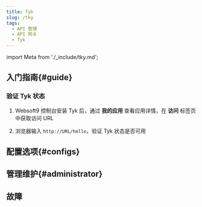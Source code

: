 ```yaml
---
title: Tyk
slug: /tky
tags:
  - API 管理
  - API 网关
  - Tyk
---
```


import Meta from './_include/tky.md';

<Meta name="meta" />

## 入门指南{#guide}

### 验证 Tyk 状态

1. Websoft9 控制台安装 Tyk 后，通过 **我的应用** 查看应用详情，在 **访问** 标签页中获取访问 URL

2. 浏览器输入 `http://URL/hello`，验证 Tyk 状态是否可用

## 配置选项{#configs}

## 管理维护{#administrator}

## 故障
